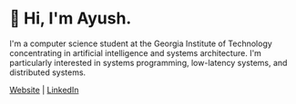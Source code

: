 # 👋 Hi, I'm Ayush.
I'm a computer science student at the Georgia Institute of Technology concentrating in artificial intelligence and systems architecture. I'm particularly interested in systems programming, low-latency systems, and distributed systems.

[Website](https://ayushgundawar.me) | [LinkedIn](https://linkedin.com/in/ayushgun)
